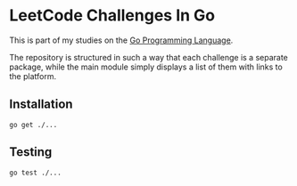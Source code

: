 # LeetCode Challenges In Go

This is part of my studies on the [Go Programming Language](https://go.dev/).

The repository is structured in such a way that each challenge is a separate package,
while the main module simply displays a list of them with links to the platform.

## Installation
```shell
go get ./...
```

## Testing
```shell
go test ./...
```